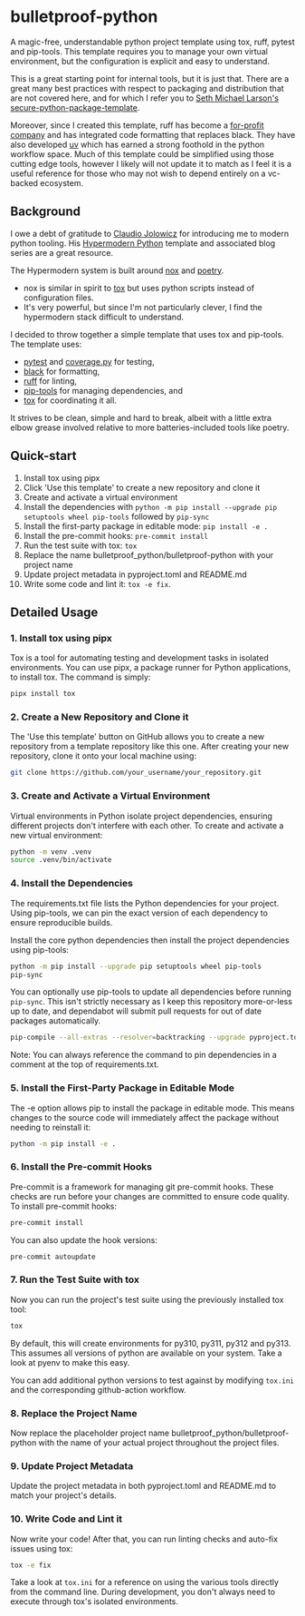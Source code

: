 # bulletproof-python

A magic-free, understandable python project template using tox, ruff, pytest and
pip-tools. This template requires you to manage your own virtual environment,
but the configuration is explicit and easy to understand.

This is a great starting point for internal tools, but it is just that. There
are a great many best practices with respect to packaging and distribution that
are not covered here, and for which I refer you to
[Seth Michael Larson's secure-python-package-template](https://github.com/sethmlarson/secure-python-package-template).

Moreover, since I created this template, ruff has become a
[for-profit company](https://astral.sh) and has integrated code formatting that
replaces black. They have also developed [uv](https://docs.astral.sh/uv/) which
has earned a strong foothold in the python workflow space. Much of this template
could be simplified using those cutting edge tools, however I likely will not
update it to match as I feel it is a useful reference for those who may not wish
to depend entirely on a vc-backed ecosystem.

## Background

I owe a debt of gratitude to [Claudio Jolowicz](https://github.com/cjolowicz/)
for introducing me to modern python tooling. His
[Hypermodern Python](https://github.com/cjolowicz/cookiecutter-hypermodern-python)
template and associated blog series are a great resource.

The Hypermodern system is built around [nox](https://nox.thea.codes/en/stable/)
and [poetry](https://python-poetry.org).

- nox is similar in spirit to [tox](https://tox.wiki/en/latest/) but uses python
  scripts instead of configuration files.
- It's very powerful, but since I'm not particularly clever, I find the
  hypermodern stack difficult to understand.

I decided to throw together a simple template that uses tox and pip-tools. The
template uses:

- [pytest](https://docs.pytest.org/en/7.2.x/) and
  [coverage.py](https://coverage.readthedocs.io/en/latest/) for testing,
- [black](https://black.readthedocs.io/en/stable/) for formatting,
- [ruff](https://github.com/charliermarsh/ruff) for linting,
- [pip-tools](https://github.com/jazzband/pip-tools) for managing dependencies,
  and
- [tox](https://tox.wiki/en/latest/) for coordinating it all.

It strives to be clean, simple and hard to break, albeit with a little extra
elbow grease involved relative to more batteries-included tools like poetry.

## Quick-start

1. Install tox using pipx
1. Click 'Use this template' to create a new repository and clone it
1. Create and activate a virtual environment
1. Install the dependencies with
   `python -m pip install --upgrade pip setuptools wheel pip-tools` followed by
   `pip-sync`
1. Install the first-party package in editable mode: `pip install -e .`
1. Install the pre-commit hooks: `pre-commit install`
1. Run the test suite with tox: `tox`
1. Replace the name bulletproof_python/bulletproof-python with your project name
1. Update project metadata in pyproject.toml and README.md
1. Write some code and lint it: `tox -e fix`.

## Detailed Usage

### 1. Install tox using pipx

Tox is a tool for automating testing and development tasks in isolated
environments. You can use pipx, a package runner for Python applications, to
install tox. The command is simply:

```bash
pipx install tox
```

### 2. Create a New Repository and Clone it

The 'Use this template' button on GitHub allows you to create a new repository
from a template repository like this one. After creating your new repository,
clone it onto your local machine using:

```bash
git clone https://github.com/your_username/your_repository.git
```

### 3. Create and Activate a Virtual Environment

Virtual environments in Python isolate project dependencies, ensuring different
projects don't interfere with each other. To create and activate a new virtual
environment:

```bash
python -m venv .venv
source .venv/bin/activate
```

### 4. Install the Dependencies

The requirements.txt file lists the Python dependencies for your project. Using
pip-tools, we can pin the exact version of each dependency to ensure
reproducible builds.

Install the core python dependencies then install the project dependencies using
pip-tools:

```bash
python -m pip install --upgrade pip setuptools wheel pip-tools
pip-sync
```

You can optionally use pip-tools to update all dependencies before running
`pip-sync`. This isn't strictly necessary as I keep this repository more-or-less
up to date, and dependabot will submit pull requests for out of date packages
automatically.

```bash
pip-compile --all-extras --resolver=backtracking --upgrade pyproject.toml
```

Note: You can always reference the command to pin dependencies in a comment at
the top of requirements.txt.

### 5. Install the First-Party Package in Editable Mode

The -e option allows pip to install the package in editable mode. This means
changes to the source code will immediately affect the package without needing
to reinstall it:

```bash
python -m pip install -e .
```

### 6. Install the Pre-commit Hooks

Pre-commit is a framework for managing git pre-commit hooks. These checks are
run before your changes are committed to ensure code quality. To install
pre-commit hooks:

```bash
pre-commit install
```

You can also update the hook versions:

```bash
pre-commit autoupdate
```

### 7. Run the Test Suite with tox

Now you can run the project's test suite using the previously installed tox
tool:

```bash
tox
```

By default, this will create environments for py310, py311, py312 and py313.
This assumes all versions of python are available on your system. Take a look at
pyenv to make this easy.

You can add additional python versions to test against by modifying `tox.ini`
and the corresponding github-action workflow.

### 8. Replace the Project Name

Now replace the placeholder project name bulletproof_python/bulletproof-python
with the name of your actual project throughout the project files.

### 9. Update Project Metadata

Update the project metadata in both pyproject.toml and README.md to match your
project's details.

### 10. Write Code and Lint it

Now write your code! After that, you can run linting checks and auto-fix issues
using tox:

```bash
tox -e fix
```

Take a look at `tox.ini` for a reference on using the various tools directly
from the command line. During development, you don't always need to execute
through tox's isolated environments.
